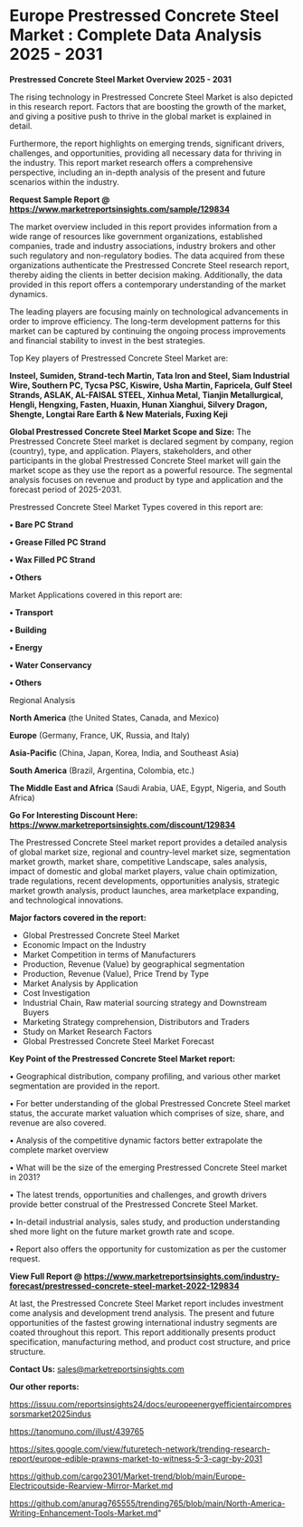 # Europe Prestressed Concrete Steel Market : Complete Data Analysis 2025 - 2031

<Strong> Prestressed Concrete Steel Market Overview 2025 - 2031</strong>

The rising technology in Prestressed Concrete Steel Market is also depicted in this research report. Factors that are boosting the growth of the market, and giving a positive push to thrive in the global market is explained in detail.

Furthermore, the report highlights on emerging trends, significant drivers, challenges, and opportunities, providing all necessary data for thriving in the industry. This report market research offers a comprehensive perspective, including an in-depth analysis of the present and future scenarios within the industry.

<strong>Request Sample Report @ <a href=https://www.marketreportsinsights.com/sample/129834>https://www.marketreportsinsights.com/sample/129834</a></strong>

The market overview included in this report provides information from a wide range of resources like government organizations, established companies, trade and industry associations, industry brokers and other such regulatory and non-regulatory bodies. The data acquired from these organizations authenticate the Prestressed Concrete Steel research report, thereby aiding the clients in better decision making. Additionally, the data provided in this report offers a contemporary understanding of the market dynamics.

The leading players are focusing mainly on technological advancements in order to improve efficiency. The long-term development patterns for this market can be captured by continuing the ongoing process improvements and financial stability to invest in the best strategies.

Top Key players of Prestressed Concrete Steel Market are:

<strong>Insteel, Sumiden, Strand-tech Martin, Tata Iron and Steel, Siam Industrial Wire, Southern PC, Tycsa PSC, Kiswire, Usha Martin, Fapricela, Gulf Steel Strands, ASLAK, AL-FAISAL STEEL, Xinhua Metal, Tianjin Metallurgical, Hengli, Hengxing, Fasten, Huaxin, Hunan Xianghui, Silvery Dragon, Shengte, Longtai Rare Earth & New Materials, Fuxing Keji</strong>

<strong><b>Global Prestressed Concrete Steel Market Scope and Size:</b></strong>
The Prestressed Concrete Steel market is declared segment by company, region (country), type, and application. Players, stakeholders, and other participants in the global Prestressed Concrete Steel market will gain the market scope as they use the report as a powerful resource. The segmental analysis focuses on revenue and product by type and application and the forecast period of 2025-2031.

Prestressed Concrete Steel Market Types covered in this report are:

<strong>• Bare PC Strand

• Grease Filled PC Strand

• Wax Filled PC Strand

• Others</strong>

Market Applications covered in this report are:

<strong>• Transport

• Building

• Energy

• Water Conservancy

• Others</strong> 

Regional Analysis

<strong>North America</strong> (the United States, Canada, and Mexico)

<strong>Europe</strong> (Germany, France, UK, Russia, and Italy)

<strong>Asia-Pacific</strong> (China, Japan, Korea, India, and Southeast Asia)

<strong>South America</strong> (Brazil, Argentina, Colombia, etc.)

<strong>The Middle East and Africa</strong> (Saudi Arabia, UAE, Egypt, Nigeria, and South Africa)

<strong>Go For Interesting Discount Here: <a href=https://www.marketreportsinsights.com/discount/129834>https://www.marketreportsinsights.com/discount/129834</a></strong>

The Prestressed Concrete Steel market report provides a detailed analysis of global market size, regional and country-level market size, segmentation market growth, market share, competitive Landscape, sales analysis, impact of domestic and global market players, value chain optimization, trade regulations, recent developments, opportunities analysis, strategic market growth analysis, product launches, area marketplace expanding, and technological innovations.

<strong><b>Major factors covered in the report:</b></strong>
<ul>
  <li>Global Prestressed Concrete Steel Market </li>
  <li>Economic Impact on the Industry</li>
  <li>Market Competition in terms of Manufacturers</li>
  <li>Production, Revenue (Value) by geographical segmentation</li>
  <li>Production, Revenue (Value), Price Trend by Type</li>
  <li>Market Analysis by Application</li>
  <li>Cost Investigation</li>
  <li>Industrial Chain, Raw material sourcing strategy and Downstream Buyers</li>
  <li>Marketing Strategy comprehension, Distributors and Traders</li>
  <li>Study on Market Research Factors</li>
  <li>Global Prestressed Concrete Steel Market Forecast</li>
</ul>

<strong><b>Key Point of the Prestressed Concrete Steel Market report:</b></strong>

• Geographical distribution, company profiling, and various other market segmentation are provided in the report.

• For better understanding of the global Prestressed Concrete Steel market status, the accurate market valuation which comprises of size, share, and revenue are also covered.

• Analysis of the competitive dynamic factors better extrapolate the complete market overview

• What will be the size of the emerging Prestressed Concrete Steel market in 2031?

• The latest trends, opportunities and challenges, and growth drivers provide better construal of the Prestressed Concrete Steel Market.

• In-detail industrial analysis, sales study, and production understanding shed more light on the future market growth rate and scope.

• Report also offers the opportunity for customization as per the customer request.

<strong><b>View Full Report @ <a href=https://www.marketreportsinsights.com/industry-forecast/prestressed-concrete-steel-market-2022-129834>https://www.marketreportsinsights.com/industry-forecast/prestressed-concrete-steel-market-2022-129834</a></b></strong>


At last, the Prestressed Concrete Steel Market report includes investment come analysis and development trend analysis. The present and future opportunities of the fastest growing international industry segments are coated throughout this report. This report additionally presents product specification, manufacturing method, and product cost structure, and price structure.

<strong>Contact Us:</strong>
sales@marketreportsinsights.com

<strong>Our other reports:</strong>

<a href=https://issuu.com/reportsinsights24/docs/europeenergyefficientaircompressorsmarket2025indus>https://issuu.com/reportsinsights24/docs/europeenergyefficientaircompressorsmarket2025indus</a>

<a href=https://tanomuno.com/illust/439765>https://tanomuno.com/illust/439765</a>

<a href=https://sites.google.com/view/futuretech-network/trending-research-report/europe-edible-prawns-market-to-witness-5-3-cagr-by-2031>https://sites.google.com/view/futuretech-network/trending-research-report/europe-edible-prawns-market-to-witness-5-3-cagr-by-2031</a>

<a href=https://github.com/cargo2301/Market-trend/blob/main/Europe-Electricoutside-Rearview-Mirror-Market.md>https://github.com/cargo2301/Market-trend/blob/main/Europe-Electricoutside-Rearview-Mirror-Market.md</a>

<a href=https://github.com/anurag765555/trending765/blob/main/North-America-Writing-Enhancement-Tools-Market.md>https://github.com/anurag765555/trending765/blob/main/North-America-Writing-Enhancement-Tools-Market.md</a>"
